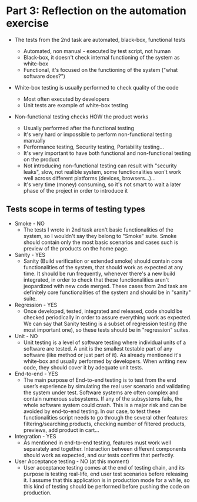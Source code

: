 # Part 3: Reflection on the automation exercise


* The tests from the 2nd task are automated, black-box, functional tests
	* Automated, non manual - executed by test script, not human
	* Black-box, it doesn't check internal functioning of the system as white-box
	* Functional, it's focused on the functioning of the system ("what software does?")

* White-box testing is usually performed to check quality of the code
	* Most often executed by developers
	* Unit tests are example of white-box testing

* Non-functional testing checks HOW the product works
	* Usually performed after the functional testing
	* It's very hard or impossible to perform non-functional testing manually
	* Performance testing, Security testing, Portability testing...
	* It's very important to have both functional and non-functional testing on the product
	* Not introducing non-functional testing can result with "security leaks", slow, not realible system, some functionalities won't work well across different platforms (devices, browsers...)...
	* It's very time (money) consuming, so it's not smart to wait a later phase of the project in order to introduce it

## Tests scope in terms of testing types

* Smoke - NO
	* The tests I wrote in 2nd task aren't basic functionalities of the system, so I wouldn't say they belong to "Smoke" suite. Smoke should contain only the most basic scenarios and cases such is preview of the products on the home page.
* Sanity - YES
	* Sanity (Build verification or extended smoke) should contain core functionalities of the system, that should work as expected at any time. It should be run frequently, whenever there's a new build integrated, in order to check that these functionalities aren't jeopardized with new code merged. These cases from 2nd task are definitely core functionalities of the system and should be in "sanity" suite.
* Regression - YES
	* Once developed, tested, integrated and released, code should be checked periodically in order to assure everything work as expected. We can say that Sanity testing is a subset of regression testing (the most important one), so these tests should be in "regression" suites. 
* Unit - NO
	* Unit testing is a level of software testing where individual units of a software are tested. A unit is the smallest testable part of any software (like method or just part of it). As already mentioned it's white-box and usually performed by developers. When writing new code, they should cover it by adequate unit tests.
* End-to-end - YES
	* The main purpose of End-to-end testing is to test from the end user’s experience by simulating the real user scenario and validating the system under test. Software systems are often complex and contain numerous subsystems. If any of the subsystems fails, the whole software system could crash. This is a major risk and can be avoided by end-to-end testing. In our case, to test these functionalities script needs to go through the several other features: filtering/searching products, checking number of filtered products, previews, add product in cart...
* Integration - YES
	* As mentioned in end-to-end testing, features must work well separately and together. Interaction between different components should work as expected, and our tests confirm that perfectly.
* User Acceptance testing - NO (at this moment)
	* User acceptance testing comes at the end of testing chain, and its purpose is testing real-life, end user test scenarios before releasing it. I assume that this application is in production mode for a while, so this kind of testing should be performed before pushing the code on production.
